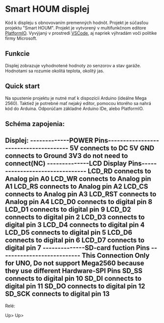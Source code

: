 # Smart HOUM displej


Kód k displeju s obnovovaním premenných hodnôt. Projekt je súčasťou projektu "Smart HOUM". Projekt je vytvorený v multifunkčnom editore [PlatformIO](https://platformio.org). Vyvýjaný v prostredí [VSCode](https://visualstudio.com), aj napriek výhradám voči politike firmy Microsoft.

## Funkcie
Displej zobrazuje vyhodnotené hodnoty zo senzorov a stav garáže. Hodnotami sa rozumie okolitá teplota, okolitý jas.

## Quick start

Na spustenie projektu je nutné mať k dispozícii Arduino (ideálne Mega 2560). Taktiež je potrebné mať nejaký editor, pomocou ktorého sa nahrá kód do Arduina. Odporúčam základné Arduino IDe, alebo PlatformIO.

## Schéma zapojenia:

Displej:
-------------POWER Pins--------------------------------------
   5V  connects to DC 5V
   GND connects to Ground
   3V3 do not need to connect(NC)
--------------LCD Display Pins--------------------------------
   LCD_RD   connects to Analog pin A0
   LCD_WR   connects to Analog pin A1
   LCD_RS   connects to Analog pin A2
   LCD_CS   connects to Analog pin A3
   LCD_RST  connects to Analog pin A4
   LCD_D0   connects to digital pin 8
   LCD_D1   connects to digital pin 9
   LCD_D2   connects to digital pin 2
   LCD_D3   connects to digital pin 3
   LCD_D4   connects to digital pin 4
   LCD_D5   connects to digital pin 5
   LCD_D6   connects to digital pin 6
   LCD_D7   connects to digital pin 7
--------------SD-card fuction Pins ---------------------------
 This Connection Only for UNO, Do not support Mega2560
 because they use different Hardware-SPI Pins
 SD_SS    connects to digital pin 10
 SD_DI    connects to digital pin 11
 SD_DO    connects to digital pin 12
 SD_SCK   connects to digital pin 13
--------------------------------------------------------------

Relé:


























Up>
Up>

